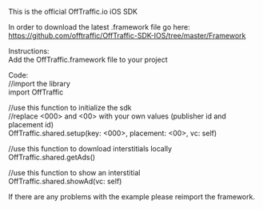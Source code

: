 This is the official OffTraffic.io iOS SDK  

In order to download the latest .framework file go here: https://github.com/offtraffic/OffTraffic-SDK-IOS/tree/master/Framework

Instructions:  
Add the OffTraffic.framework file to your project


Code:  
//import the library  
import OffTraffic

//use this function to initialize the sdk   
//replace <000> and <00> with your own values (publisher id and placement id)  
OffTraffic.shared.setup(key: <000>, placement: <00>, vc: self)

//use this function to download interstitials locally  
OffTraffic.shared.getAds()

//use this function to show an interstitial  
OffTraffic.shared.showAd(vc: self)

If there are any problems with the example please reimport the framework.
